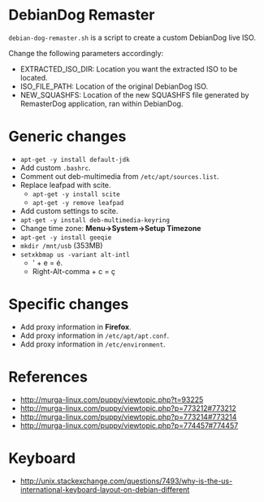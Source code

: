 DebianDog Remaster
==================
`debian-dog-remaster.sh` is a script to create a custom DebianDog live ISO.

Change the following parameters accordingly:
* EXTRACTED_ISO_DIR: Location you want the extracted ISO to be located.
* ISO_FILE_PATH: Location of the original DebianDog ISO.
* NEW_SQUASHFS: Location of the new SQUASHFS file generated by RemasterDog application, ran within DebianDog.

Generic changes
================
* `apt-get -y install default-jdk`
* Add custom `.bashrc`.
* Comment out deb-multimedia from `/etc/apt/sources.list`.
* Replace leafpad with scite.
  * `apt-get -y install scite`
  * `apt-get -y remove leafpad`
* Add custom settings to scite.
* `apt-get -y install deb-multimedia-keyring`
* Change time zone: **Menu->System->Setup Timezone**
* `apt-get -y install geeqie`
* `mkdir /mnt/usb` (353MB)
* `setxkbmap us -variant alt-intl`
  * ' + e = é.
  * Right-Alt-comma + c = ç

Specific changes
=================
* Add proxy information in **Firefox**.
* Add proxy information in `/etc/apt/apt.conf`.
* Add proxy information in `/etc/environment`.




References
==========
* http://murga-linux.com/puppy/viewtopic.php?t=93225
* http://murga-linux.com/puppy/viewtopic.php?p=773212#773212
* http://murga-linux.com/puppy/viewtopic.php?p=773214#773214
* http://murga-linux.com/puppy/viewtopic.php?p=774457#774457

Keyboard
========
* http://unix.stackexchange.com/questions/7493/why-is-the-us-international-keyboard-layout-on-debian-different
